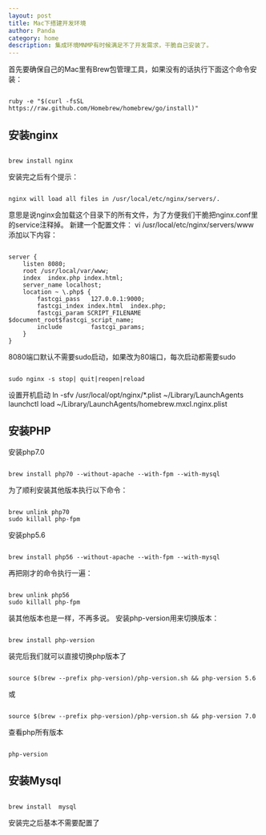 ```yaml
---
layout: post
title: Mac下搭建开发环境
author: Panda
category: home
description: 集成环境MNMP有时候满足不了开发需求，干脆自己安装了。
---
```


首先要确保自己的Mac里有Brew包管理工具，如果没有的话执行下面这个命令安装：
<pre><code>
ruby -e "$(curl -fsSL https://raw.github.com/Homebrew/homebrew/go/install)"
</code></pre>

## 安装nginx
<pre><code>
brew install nginx
</code></pre>
安装完之后有个提示：
<pre><code>
nginx will load all files in /usr/local/etc/nginx/servers/.
</code></pre>
意思是说nginx会加载这个目录下的所有文件，为了方便我们干脆把nginx.conf里的service注释掉。
新建一个配置文件：
vi  /usr/local/etc/nginx/servers/www
添加以下内容：
<pre><code>
server {
    listen 8080;
    root /usr/local/var/www;
    index  index.php index.html;
    server_name localhost;
    location ~ \.php$ {
        fastcgi_pass   127.0.0.1:9000;
        fastcgi_index index.html  index.php;
        fastcgi_param SCRIPT_FILENAME $document_root$fastcgi_script_name;
        include        fastcgi_params;
    }
}
</code></pre>
8080端口默认不需要sudo启动，如果改为80端口，每次启动都需要sudo
<pre><code>
sudo nginx -s stop| quit|reopen|reload
</code></pre>
设置开机启动
ln -sfv /usr/local/opt/nginx/*.plist ~/Library/LaunchAgents
launchctl load ~/Library/LaunchAgents/homebrew.mxcl.nginx.plist

## 安装PHP
安装php7.0
<pre><code>
brew install php70 --without-apache --with-fpm --with-mysql 
</code></pre>
为了顺利安装其他版本执行以下命令：
<pre><code>
brew unlink php70
sudo killall php-fpm
</code></pre>
安装php5.6
<pre><code>
brew install php56 --without-apache --with-fpm --with-mysql
</code></pre>
再把刚才的命令执行一遍：
<pre><code>
brew unlink php56
sudo killall php-fpm
</code></pre>
装其他版本也是一样，不再多说。
安装php-version用来切换版本：
<pre><code>
brew install php-version
</code></pre>
装完后我们就可以直接切换php版本了
<pre><code>
source $(brew --prefix php-version)/php-version.sh && php-version 5.6
</code></pre>
或
<pre><code>
source $(brew --prefix php-version)/php-version.sh && php-version 7.0
</code></pre>
查看php所有版本
<pre><code>
php-version 
</code></pre>

## 安装Mysql
<pre><code>
brew install  mysql
</code></pre>
安装完之后基本不需要配置了


